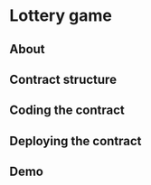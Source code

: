 # Lottery game
## About


## Contract structure

## Coding the contract

## Deploying the contract

## Demo
